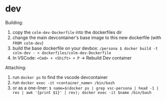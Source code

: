 # dev

Building:
1. copy the `colm-dev-Dockerfile` into the dockerfiles dir
2. change the main devcontainer's base image to this new dockerfile (with `FROM colm-dev`)
3. build the base dockerfile on your devbox: `/persona $ docker build -t colm-dev - < dockerfiles/colm-dev-Dockerfile`
4. In VSCode: `<Cmd> + <Shift> + P` -> Rebuild Dev container

Attaching:
1. run `docker ps` to find the vscode devcontainer
2. run `docker exec -it <container_name> /bin/bash`
3. or as a one-liner: `$ name=$(docker ps | grep vsc-persona | head -1 | rev | awk '{print $1}' | rev); docker exec -it $name /bin/bash`
